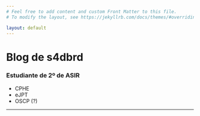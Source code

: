 ```yaml
---
# Feel free to add content and custom Front Matter to this file.
# To modify the layout, see https://jekyllrb.com/docs/themes/#overriding-theme-defaults

layout: default
---
```


# Blog de s4dbrd
### Estudiante de 2º de ASIR
* CPHE
* eJPT
* OSCP (?)
--- 
